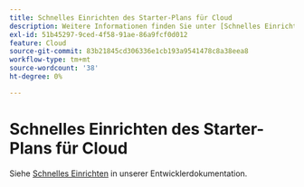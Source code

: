 ```yaml
---
title: Schnelles Einrichten des Starter-Plans für Cloud
description: Weitere Informationen finden Sie unter [Schnelles Einrichten](https://devdocs.magento.com/guides/v2.3/cloud/cdn/configure-fastly.html) in unserer Entwicklerdokumentation.
exl-id: 51b45297-9ced-4f58-91ae-86a9fcf0d012
feature: Cloud
source-git-commit: 83b21845cd306336e1cb193a9541478c8a38eea8
workflow-type: tm+mt
source-wordcount: '38'
ht-degree: 0%

---
```


# Schnelles Einrichten des Starter-Plans für Cloud

Siehe [Schnelles Einrichten](https://devdocs.magento.com/guides/v2.3/cloud/cdn/configure-fastly.html) in unserer Entwicklerdokumentation.

